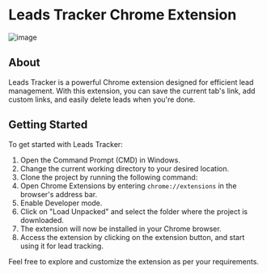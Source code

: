 # Leads Tracker Chrome Extension

![image](https://github.com/himhemant/Chrome-Extension/assets/70750262/9b65bd0a-85e2-4f39-b485-60427b9bf05a)

## About
Leads Tracker is a powerful Chrome extension designed for efficient lead management. With this extension, you can save the current tab's link, add custom links, and easily delete leads when you're done.

## Getting Started
To get started with Leads Tracker:

1. Open the Command Prompt (CMD) in Windows.
2. Change the current working directory to your desired location.
3. Clone the project by running the following command:
4. Open Chrome Extensions by entering `chrome://extensions` in the browser's address bar.
5. Enable Developer mode.
6. Click on "Load Unpacked" and select the folder where the project is downloaded.
7. The extension will now be installed in your Chrome browser.
8. Access the extension by clicking on the extension button, and start using it for lead tracking.

Feel free to explore and customize the extension as per your requirements. 


